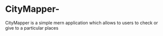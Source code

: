 # CityMapper-
CityMapper is a simple mern application which allows to users to check or give to a particular places
